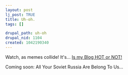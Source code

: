 ```yaml
--- 
layout: post
lj_post: TRUE
title: Uh-oh.
tags: []

drupal_path: uh-oh
drupal_nid: 1104
created: 1042190340
---
```

Watch, as memes collide! It's... <a href="http://blog.hotornot.com/r/?eid=GQBR&key=SBLS">Is my Blog HOT or NOT!</a>

Coming soon: All Your Soviet Russia Are Belong To Us...
